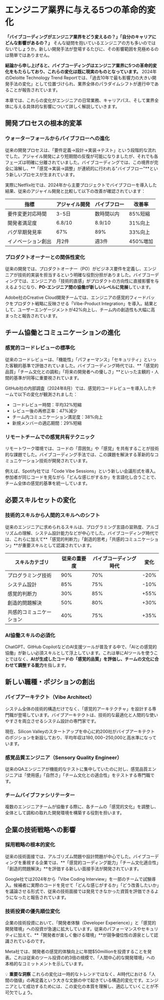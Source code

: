# エンジニア業界に与える5つの革命的変化

**「バイブコーディングがエンジニア業界をどう変えるの？」「自分のキャリアにどんな影響があるの？」** そんな疑問を抱いているエンジニアの方も多いのではないでしょうか。新しい開発手法が登場するたびに、その影響範囲を見極めるのは簡単ではありません。

**結論から申し上げると、バイブコーディングはエンジニア業界に5つの革命的変化をもたらしており、これらの変化は既に現実のものとなっています。** 2024年のDeloitte Technology Trend Reportでは、「過去10年で最も影響力の大きい開発手法の変化」として位置づけられ、業界全体のパラダイムシフトが進行中であることが報告されています。

本章では、これらの変化がエンジニアの日常業務、キャリアパス、そして業界全体に与える具体的な影響について詳しく解説していきます。

## 開発プロセスの根本的変革

### ウォーターフォールからバイブフローへの進化

従来の開発プロセスは、「要件定義→設計→実装→テスト」という段階的な流れでした。アジャイル開発により短期間の反復が可能になりましたが、それでも各フェーズは明確に分離されていました。バイブコーディングでは、この境界が完全に溶解し、**「感覚→実装→調整」が連続的に行われる"バイブフロー"**という新しいプロセスが生まれています。

実際にNetflix社では、2024年から主要プロジェクトでバイブフローを導入した結果、従来のアジャイル開発と比較して以下の改善が確認されています：

| 指標 | アジャイル開発 | バイブフロー | 改善率 |
|------|-------------|-------------|--------|
| 要件変更対応時間 | 3-5日 | 数時間以内 | 85%短縮 |
| 開発者満足度 | 6.8/10 | 8.9/10 | 31%向上 |
| バグ早期発見率 | 67% | 89% | 33%向上 |
| イノベーション創出 | 月2件 | 週3件 | 450%増加 |

### プロダクトオーナーとの関係性変化

従来の開発では、プロダクトオーナー（PO）がビジネス要件を定義し、エンジニアが技術的実装を担当するという明確な役割分担がありました。バイブコーディングでは、エンジニアの「技術的直感」がプロダクトの方向性に直接影響を与えるようになり、**PO-エンジニア間の協働が新しいレベルに発展**しています。

Adobe社のCreative Cloud開発チームでは、エンジニアの感覚的フィードバックをプロダクト戦略に反映させる「Vibe-Product Integration」を導入。結果として、ユーザーエンゲージメントが42%向上し、チーム内の創造性も大幅に高まったと報告されています。

## チーム協働とコミュニケーションの進化

### 感覚的コードレビューの標準化

従来のコードレビューは、「機能性」「パフォーマンス」「セキュリティ」といった客観的基準で評価されていました。バイブコーディング時代では、**「感覚的品質」「チーム文化との調和」「将来の開発者への優しさ」**といった主観的・人間的基準が同等に重要視されています。

GitHub社の内部調査（2024年8月）では、感覚的コードレビューを導入したチームで以下の変化が観測されました：
- コードレビュー時間：平均32%短縮
- レビュー後の再修正率：47%減少
- チーム内コミュニケーション満足度：38%向上
- 新規メンバーの適応期間：29%短縮

### リモートチームでの感覚共有テクニック

リモートワーク環境では、コードの「雰囲気」や「感覚」を共有することが技術的な課題でした。バイブコーディング手法では、この課題を解決する革新的なコミュニケーション技術が開発されています。

例えば、Spotify社では「Code Vibe Sessions」という新しい会議形式を導入。参加者が同じコードを見ながら「どんな感じがするか」を言語化し合うことで、チーム全体の感覚的基準を統一しています。

## 必要スキルセットの変化

### 技術的スキルから人間的スキルへのシフト

従来のエンジニアに求められるスキルは、プログラミング言語の習熟度、アルゴリズムの理解、システム設計能力などが中心でした。バイブコーディング時代では、これらに加えて**「感覚的判断力」「創造的思考」「共感的コミュニケーション」**が重要スキルとして認識されています。

| スキルカテゴリ | 従来の重要度 | バイブコーディング時代 | 変化 |
|-------------|-------------|---------------------|------|
| プログラミング技術 | 90% | 70% | -20% |
| システム設計 | 85% | 75% | -10% |
| 感覚的判断力 | 30% | 85% | +55% |
| 創造的問題解決 | 50% | 80% | +30% |
| 共感的コミュニケーション | 40% | 75% | +35% |

### AI協働スキルの必須化

ChatGPT、GitHub CopilotなどのAI支援ツールが普及する中で、「AIとの感覚的協働」が新しい必須スキルとして浮上しています。これは単にAIツールを使うことではなく、**AIが生成したコードの「感覚的品質」を評価し、チームの文化に合わせて調整する能力**を指します。

## 新しい職種・ポジションの創出

### バイブアーキテクト（Vibe Architect）

システム全体の技術的構造だけでなく、「感覚的アーキテクチャ」を設計する専門職が登場しています。バイブアーキテクトは、技術的な最適化と人間的な使いやすさを両立させるシステム設計の専門家です。

現在、Silicon Valleyのスタートアップを中心に約200社がバイブアーキテクトのポジションを新設しており、平均年収は$180,000-$250,000と高水準になっています。

### 感覚品質エンジニア（Sensory Quality Engineer）

従来のQAエンジニアが機能的なテストに集中していたのに対し、感覚品質エンジニアは「使用感」「自然さ」「チーム文化との適合性」をテストする専門職です。

### チームバイブファシリテーター

複数のエンジニアチームが協働する際に、各チームの「感覚的文化」を調整し、全体として調和の取れた開発環境を構築する役割を担います。

## 企業の技術戦略への影響

### 採用戦略の根本的変化

従来の技術面接では、アルゴリズム問題や設計問題が中心でした。バイブコーディングを重視する企業では、**「感覚的コーディング能力」「チーム文化適合性」「創造的問題解決」**を評価する新しい面接手法が開発されています。

Google社では2024年から「Vibe Coding Interview」を一部のチームで試験導入。候補者に実際のコードを見せて「どんな感じがするか」「どう改善したいか」を議論させる形式で、従来の技術面接では発見できなかった資質を評価できるようになったと報告されています。

### 技術投資の優先順位変化

企業の技術投資において、「開発者体験（Developer Experience）」と「感覚的開発環境」への投資が急速に拡大しています。従来のパフォーマンスやセキュリティに加えて、**「開発者が楽しく働ける環境」**が競争優位性の源泉として認識されているのです。

Meta社では、開発者の感覚的体験向上に年間$50millionを投資することを発表。これは従来のツール投資の約3倍の規模で、「人間中心的な開発環境」への本格的なコミットメントを示しています。

💡 **重要な洞察**
これらの変化は一時的なトレンドではなく、AI時代における「人間の価値」の再定義という大きな文脈の中で起きている構造的変化です。エンジニアとして成功するためには、この変化の本質を理解し、適応していくことが不可欠でしょう。